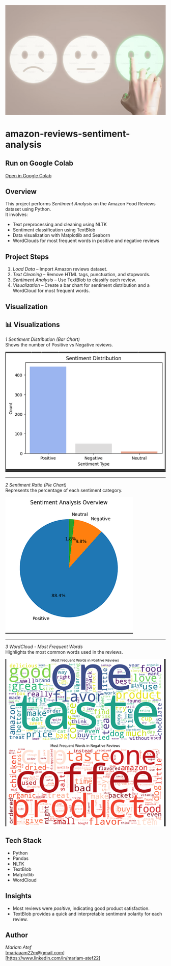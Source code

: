 <p align="center">
  <img src="banner.png" alt="Sentiment Analysis Banner" width="800">
</p>

# amazon-reviews-sentiment-analysis

## Run on Google Colab
[Open in Google Colab](https://colab.research.google.com/drive/1bFi8JwvLYnmL_MWP5kwnvRV5F7mvRdlu#scrollTo=pJqFYnamnuJO)

## Overview
This project performs *Sentiment Analysis* on the Amazon Food Reviews dataset using Python.  
It involves:
- Text preprocessing and cleaning using NLTK  
- Sentiment classification using TextBlob  
- Data visualization with Matplotlib and Seaborn  
- WordClouds for most frequent words in positive and negative reviews  

## Project Steps
1. *Load Data* – Import Amazon reviews dataset.  
2. *Text Cleaning* – Remove HTML tags, punctuation, and stopwords.  
3. *Sentiment Analysis* – Use TextBlob to classify each review.  
4. *Visualization* – Create a bar chart for sentiment distribution and a WordCloud for most frequent words.

## Visualization
## 📊 Visualizations

*1️ Sentiment Distribution (Bar Chart)*  
Shows the number of Positive vs Negative reviews.

![Bar Chart](Bar%20Chart.png)

---

*2️ Sentiment Ratio (Pie Chart)*  
Represents the percentage of each sentiment category.

![Pie Chart](Piechart.png)

---

*3️ WordCloud - Most Frequent Words*  
Highlights the most common words used in the reviews.

![WordCloud](Worldcloud.png)

## Tech Stack
- Python  
- Pandas  
- NLTK  
- TextBlob  
- Matplotlib  
- WordCloud

## Insights
- Most reviews were *positive*, indicating good product satisfaction.
- TextBlob provides a quick and interpretable sentiment polarity for each review.

##  Author
*Mariam Atef*  
[mariaaam22m@gmail.com]  
[https://www.linkedin.com/in/mariam-atef22]







